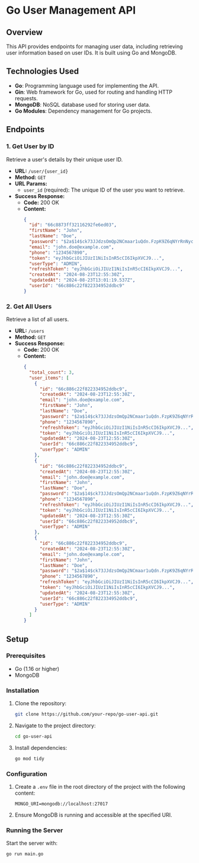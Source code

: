 # Go User Management API

## Overview

This API provides endpoints for managing user data, including retrieving user information based on user IDs. It is built using Go and MongoDB.

## Technologies Used

- **Go**: Programming language used for implementing the API.
- **Gin**: Web framework for Go, used for routing and handling HTTP requests.
- **MongoDB**: NoSQL database used for storing user data.
- **Go Modules**: Dependency management for Go projects.

## Endpoints

### 1. **Get User by ID**

Retrieve a user's details by their unique user ID.

- **URL:** `/user/{user_id}`
- **Method:** `GET`
- **URL Params:**
  - `user_id` (required): The unique ID of the user you want to retrieve.
- **Success Response:**
  - **Code:** 200 OK
  - **Content:**
    ```json
    {
      "id": "66c8873ff32116292fe6ed03",
      "firstName": "John",
      "lastName": "Doe",
      "password": "$2a$14$ck73JJdzsOmQp2NCmaar1uQdn.FzpK9Z6qNYrRnNycIPv0Kmo7oha",
      "email": "john.doe@example.com",
      "phone": "1234567890",
      "token": "eyJhbGciOiJIUzI1NiIsInR5cCI6IkpXVCJ9...",
      "userType": "ADMIN",
      "refreshToken": "eyJhbGciOiJIUzI1NiIsInR5cCI6IkpXVCJ9...",
      "createdAt": "2024-08-23T12:55:30Z",
      "updatedAt": "2024-08-23T13:01:19.537Z",
      "userId": "66c886c22f822334952ddbc9"
    }

### 2. **Get All Users**

Retrieve a list of all users.

- **URL:** `/users`
- **Method:** `GET`
- **Success Response:**
  - **Code:** 200 OK
  - **Content:**
    ```json
    {
      "total_count": 3,
      "user_items": [
        {
          "id": "66c886c22f822334952ddbc9",
          "createdAt": "2024-08-23T12:55:30Z",
          "email": "john.doe@example.com",
          "firstName": "John",
          "lastName": "Doe",
          "password": "$2a$14$ck73JJdzsOmQp2NCmaar1uQdn.FzpK9Z6qNYrRnNycIPv0Kmo7oha",
          "phone": "1234567890",
          "refreshToken": "eyJhbGciOiJIUzI1NiIsInR5cCI6IkpXVCJ9...",
          "token": "eyJhbGciOiJIUzI1NiIsInR5cCI6IkpXVCJ9...",
          "updatedAt": "2024-08-23T12:55:30Z",
          "userId": "66c886c22f822334952ddbc9",
          "userType": "ADMIN"
        },
        {
          "id": "66c886c22f822334952ddbc9",
          "createdAt": "2024-08-23T12:55:30Z",
          "email": "john.doe@example.com",
          "firstName": "John",
          "lastName": "Doe",
          "password": "$2a$14$ck73JJdzsOmQp2NCmaar1uQdn.FzpK9Z6qNYrRnNycIPv0Kmo7oha",
          "phone": "1234567890",
          "refreshToken": "eyJhbGciOiJIUzI1NiIsInR5cCI6IkpXVCJ9...",
          "token": "eyJhbGciOiJIUzI1NiIsInR5cCI6IkpXVCJ9...",
          "updatedAt": "2024-08-23T12:55:30Z",
          "userId": "66c886c22f822334952ddbc9",
          "userType": "ADMIN"
        },
        {
          "id": "66c886c22f822334952ddbc9",
          "createdAt": "2024-08-23T12:55:30Z",
          "email": "john.doe@example.com",
          "firstName": "John",
          "lastName": "Doe",
          "password": "$2a$14$ck73JJdzsOmQp2NCmaar1uQdn.FzpK9Z6qNYrRnNycIPv0Kmo7oha",
          "phone": "1234567890",
          "refreshToken": "eyJhbGciOiJIUzI1NiIsInR5cCI6IkpXVCJ9...",
          "token": "eyJhbGciOiJIUzI1NiIsInR5cCI6IkpXVCJ9...",
          "updatedAt": "2024-08-23T12:55:30Z",
          "userId": "66c886c22f822334952ddbc9",
          "userType": "ADMIN"
        }
      ]
    }

## Setup

### Prerequisites

- Go (1.16 or higher)
- MongoDB

### Installation

1. Clone the repository:
    ```bash
    git clone https://github.com/your-repo/go-user-api.git
    ```
2. Navigate to the project directory:
    ```bash
    cd go-user-api
    ```
3. Install dependencies:
    ```bash
    go mod tidy
    ```

### Configuration

1. Create a `.env` file in the root directory of the project with the following content:
    ```
    MONGO_URI=mongodb://localhost:27017
    ```

2. Ensure MongoDB is running and accessible at the specified URI.

### Running the Server

Start the server with:
```bash
go run main.go
